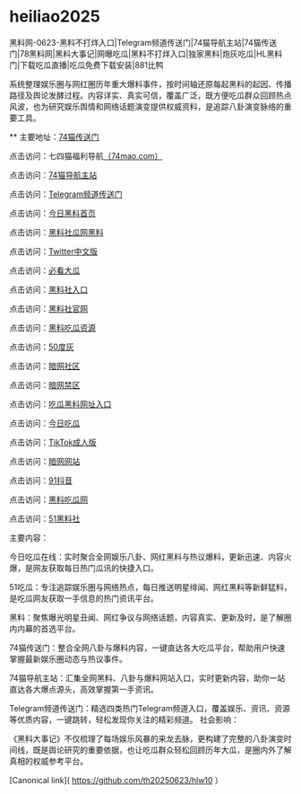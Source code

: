 # heiliao2025
黑料网-0623-黑料不打烊入口|Telegram频道传送门|74猫导航主站|74猫传送门|78黑料网|黑料大事记|网曝吃瓜|黑料不打烊入口|独家黑料|炮灰吃瓜|HL黑料门|下载吃瓜直播|吃瓜免费下载安装|881比鸭

系统整理娱乐圈与网红圈历年重大爆料事件，按时间轴还原每起黑料的起因、传播路径及舆论发酵过程。内容详实、真实可信，覆盖广泛，既方便吃瓜群众回顾热点风波，也为研究娱乐舆情和网络话题演变提供权威资料，是追踪八卦演变脉络的重要工具。

** 主要地址：<a href="https://74mao.com/">74猫传送门</a>

点击访问：七四猫福利导航<a href="https://74mao.com/">（74mao.com）</a>

点击访问：<a href="https://74mao.com/">74猫导航主站</a>

点击访问：<a href="https://74mao.com/">Telegram频道传送门</a>

点击访问：<a href="https://hl384.pages.dev/">今日黑料首页</a>

点击访问：<a href="https://pi68.pages.dev/">黑料社瓜网黑料</a>

点击访问：<a href="https://tt-30.pages.dev/">Twitter中文版</a>

点击访问：<a href="https://pi01-1.pages.dev/">必看大瓜</a>

点击访问：<a href="https://hl377.pages.dev/">黑料社入口</a>

点击访问：<a href="https://hls-41.pages.dev/">黑料社官网</a>

点击访问：<a href="https://hl400.pages.dev/">黑料吃瓜资源</a>

点击访问：<a href="https://pi1-01.pages.dev/">50度灰</a>

点击访问：<a href="https://aw1-17.pages.dev/">暗网社区</a>

点击访问：<a href="https://pi20.pages.dev/">暗网禁区</a>

点击访问：<a href="https://hls-24.pages.dev/">吃瓜黑料网址入口</a>

点击访问：<a href="https://pi06-1.pages.dev/">今日吃瓜</a>

点击访问：<a href="https://pi10-02.pages.dev/">TikTok成人版</a>

点击访问：<a href="https://aw10-12.pages.dev/">暗网网站</a>

点击访问：<a href="https://dy7-16.pages.dev/">91抖音</a>

点击访问：<a href="https://hl404.pages.dev/">黑料吃瓜网</a>

点击访问：<a href="https://hls-26.pages.dev/">51黑料社</a>

主要内容：

今日吃瓜在线：实时聚合全网娱乐八卦、网红黑料与热议爆料，更新迅速、内容火爆，是网友获取每日热门瓜讯的快捷入口。

51吃瓜：专注追踪娱乐圈与网络热点，每日推送明星绯闻、网红黑料等新鲜猛料，是吃瓜网友获取一手信息的热门资讯平台。

黑料：聚焦曝光明星丑闻、网红争议与网络话题，内容真实、更新及时，是了解圈内内幕的首选平台。

74猫传送门：整合全网八卦与爆料内容，一键直达各大吃瓜平台，帮助用户快速掌握最新娱乐圈动态与热议事件。

74猫导航主站：汇集全网黑料、八卦与爆料网站入口，实时更新内容，助你一站直达各大爆点源头，高效掌握第一手资讯。

Telegram频道传送门：精选四类热门Telegram频道入口，覆盖娱乐、资讯、资源等优质内容，一键跳转，轻松发现你关注的精彩频道。
社会影响：

《黑料大事记》不仅梳理了每场娱乐风暴的来龙去脉，更构建了完整的八卦演变时间线，既是舆论研究的重要依据，也让吃瓜群众轻松回顾历年大瓜，是圈内外了解真相的权威参考平台。

[Canonical link]( https://github.com/th20250623/hlw10 ）
